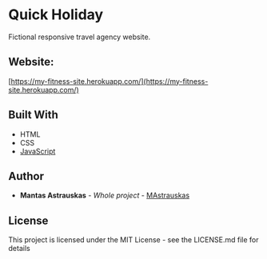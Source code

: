 # Quick Holiday
Fictional responsive travel agency website.

## Website:
[https://my-fitness-site.herokuapp.com/](https://my-fitness-site.herokuapp.com/)

## Built With

* HTML
* CSS
* [JavaScript](https://javascript.com/)

## Author
* **Mantas Astrauskas** - *Whole project* - [MAstrauskas](https://github.com/MAstrauskas)

## License

This project is licensed under the MIT License - see the LICENSE.md file for details
